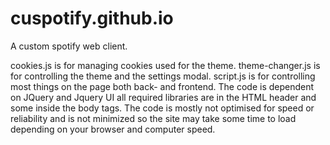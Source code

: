 # cuspotify.github.io
A custom spotify web client.

cookies.js is for managing cookies used for the theme.
theme-changer.js is for controlling the theme and the settings modal.
script.js is for controlling most things on the page both back- and frontend.
The code is dependent on JQuery and Jquery UI all required libraries are in the HTML header and some inside the body tags.
The code is mostly not optimised for speed or reliability and is not minimized so the site may take some time to load depending on your browser and computer speed.
